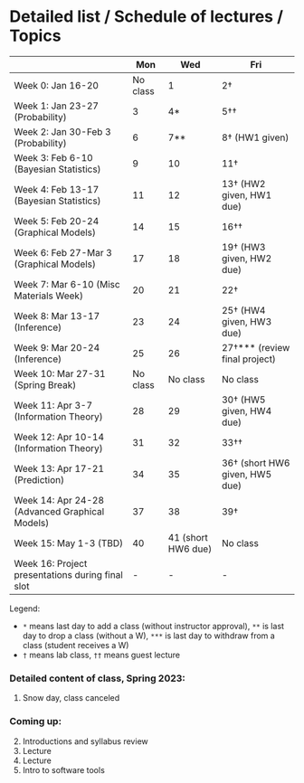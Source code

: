 # Detailed list / Schedule of lectures / Topics

| |Mon|Wed|Fri|
|-|-|-|-|
|Week 0: Jan 16-20 | No class | 1 | 2† |
|Week 1: Jan 23-27 (Probability) | 3 | 4* | 5†† |
|Week 2: Jan 30-Feb 3 (Probability) | 6  | 7**  | 8† (HW1 given) |
|Week 3: Feb 6-10 (Bayesian Statistics)  | 9  | 10  | 11†  |
|Week 4: Feb 13-17 (Bayesian Statistics)  | 11  | 12  | 13† (HW2 given, HW1 due)|
|Week 5: Feb 20-24 (Graphical Models)  | 14  | 15  | 16††  |
|Week 6: Feb 27-Mar 3 (Graphical Models) | 17  | 18  |  19† (HW3 given, HW2 due) |
|Week 7: Mar 6-10 (Misc Materials Week)  |  20 | 21  | 22†  |
|Week 8: Mar 13-17 (Inference)  | 23  | 24  | 25† (HW4 given, HW3 due) |
|Week 9: Mar 20-24 (Inference)  | 25 | 26  | 27†*** (review final project) |
|Week 10: Mar 27-31 (Spring Break) | No class  | No class  | No class  |
|Week 11: Apr 3-7 (Information Theory)  | 28  | 29  | 30† (HW5 given, HW4 due) |
|Week 12: Apr 10-14 (Information Theory)  | 31  |  32 | 33††  |
|Week 13: Apr 17-21 (Prediction)  | 34  |  35 | 36† (short HW6 given, HW5 due) |
|Week 14: Apr 24-28 (Advanced Graphical Models) |  37 | 38  | 39†  |
|Week 15: May 1-3 (TBD) | 40  | 41 (short HW6 due)  |  No class  |
|Week 16: Project presentations during final slot | -  | -  |  -  |


Legend: 
* `*` means last day to add a class (without instructor approval), `**` is last day to drop a class (without a W), `***` is last day to withdraw from a class (student receives a W)  
* `†` means lab class, `††` means guest lecture

### Detailed content of class, Spring 2023:
1. Snow day, class canceled

### Coming up:
2. Introductions and syllabus review
3. Lecture
4. Lecture
5. Intro to software tools

<!-- **5.** Guest lecture: Tzu-Chi (statistical community detection) -->
<!-- **16.** Guest lecture: Tyler Scott (Google Brain, stochastic embeddings) -->
<!-- **33.** Guest lecture: Teo and Rileigh (advanced topics in inference) -->
